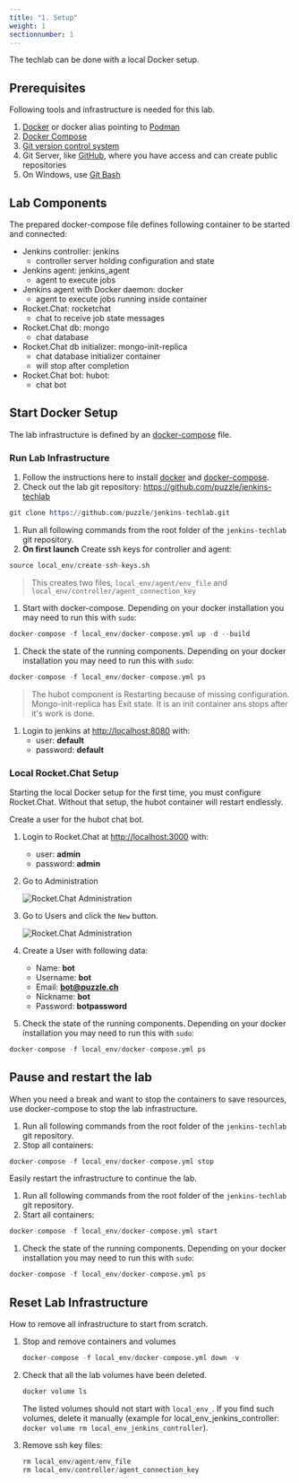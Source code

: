 ```yaml
---
title: "1. Setup"
weight: 1
sectionnumber: 1
---
```


The techlab can be done with a local Docker setup.

<!-- or if you are attending a instructor lead lab you will use the hosted lab environment -->


## Prerequisites

Following tools and infrastructure is needed for this lab.

1. [Docker](https://www.docker.com/) or docker alias pointing to [Podman](https://podman.io/)
1. [Docker Compose](https://github.com/docker/compose)
1. [Git version control system](https://git-scm.com/)
1. Git Server, like [GitHub](https://github.com/), where you have access and can create public repositories
1. On Windows, use [Git Bash](https://gitforwindows.org/)


## Lab Components

The prepared docker-compose file defines following container to be started and connected:


* Jenkins controller: jenkins
  * controller server holding configuration and state
* Jenkins agent: jenkins_agent
  * agent to execute jobs
* Jenkins agent with Docker daemon: docker
  * agent to execute jobs running inside container
* Rocket.Chat: rocketchat
  * chat to receive job state messages
* Rocket.Chat db: mongo
  * chat database
* Rocket.Chat db initializer: mongo-init-replica
  * chat database initializer container
  * will stop after completion
* Rocket.Chat bot: hubot:
  * chat bot


## Start Docker Setup

The lab infrastructure is defined by an [docker-compose](https://docs.docker.com/compose/) file.


### Run Lab Infrastructure

1. Follow the instructions here to install [docker](https://docs.docker.com/get-docker/) and [docker-compose](https://docs.docker.com/compose/install/).
1. Check out the lab git repository: <https://github.com/puzzle/jenkins-techlab>

  ```s
  git clone https://github.com/puzzle/jenkins-techlab.git
  ```

1. Run all following commands from the root folder of the `jenkins-techlab` git repository.
1. **On first launch** Create ssh keys for controller and agent:

  ```s
  source local_env/create-ssh-keys.sh
  ```

  > This creates two files, `local_env/agent/env_file` and `local_env/controller/agent_connection_key`

1. Start with docker-compose. Depending on your docker installation you may need to run this with `sudo`:

  ```s
  docker-compose -f local_env/docker-compose.yml up -d --build
  ```

1. Check the state of the running components. Depending on your docker installation you may need to run this with `sudo`:

  ```s
  docker-compose -f local_env/docker-compose.yml ps
  ```

  > The hubot component is Restarting because of missing configuration.
  > Mongo-init-replica has Exit state. It is an init container ans stops after it's work is done.

1. Login to jenkins at <http://localhost:8080> with:
   * user: **default**
   * password: **default**


### Local Rocket.Chat Setup

Starting the local Docker setup for the first time, you must configure Rocket.Chat. Without that setup, the hubot container will restart endlessly.

Create a user for the hubot chat bot.

1. Login to Rocket.Chat at <http://localhost:3000> with:
   * user: **admin**
   * password: **admin**

1. Go to Administration

   ![Rocket.Chat Administration](./rocket-chat-administration.png)

1. Go to Users and click the `New` button.

   ![Rocket.Chat Administration](./rocket-chat-user.png)

1. Create a User with following data:
   * Name: **bot**
   * Username: **bot**
   * Email: **bot@puzzle.ch**
   * Nickname: **bot**
   * Password: **botpassword**

1. Check the state of the running components. Depending on your docker installation you may need to run this with `sudo`:

  ```s
  docker-compose -f local_env/docker-compose.yml ps
  ```


## Pause and restart the lab

When you need a break and want to stop the containers to save resources, use docker-compose to stop the lab infrastructure.

1. Run all following commands from the root folder of the `jenkins-techlab` git repository.
1. Stop all containers:

  ```s
  docker-compose -f local_env/docker-compose.yml stop
  ```

Easily restart the infrastructure to continue the lab.

1. Run all following commands from the root folder of the `jenkins-techlab` git repository.
1. Start all containers:

  ```s
  docker-compose -f local_env/docker-compose.yml start
  ```

1. Check the state of the running components. Depending on your docker installation you may need to run this with `sudo`:

  ```s
  docker-compose -f local_env/docker-compose.yml ps
  ```


## Reset Lab Infrastructure

How to remove all infrastructure to start from scratch.

1. Stop and remove containers and volumes

   ```s
   docker-compose -f local_env/docker-compose.yml down -v
   ```

1. Check that all the lab volumes have been deleted.

   ```s
   docker volume ls
   ```

   The listed volumes should not start with `local_env_`. If you find such volumes, delete it manually (example for local_env_jenkins_controller: `docker volume rm local_env_jenkins_controller`).

1. Remove ssh key files:

   ```s
   rm local_env/agent/env_file
   rm local_env/controller/agent_connection_key
   ```

<!--

## Hosted Lab Setup

The techlab setup involves starting a Jenkins agent on your notebook and connecting it
to a Jenkins controller running on an OpenShift 3 environment. An OpenShift client is needed
to establish the connection.

**Note** Lab 1.2 and 1.3 are used for [Lab 8](08_tools.md) and following.


### Task {{% param sectionnumber %}}.1: Environment

Set environment variables with your techlab username and password:

```s
export TLUSER=MY_USER_NAME
export TLPASS=MY_PASSWORD
```


### Task {{% param sectionnumber %}}.2: OpenShift Client

1. Follow the instructions here to install the OpenShift 3 client:
<https://docs.okd.io/latest/cli_reference/get_started_cli.html#installing-the-cli>

1. Log into OpenShift:

  ```s
  oc login https://openshift.puzzle.ch -u ${TLUSER} -p "${TLPASS}"
  ```

1. Forward the JNLP port required for Jenkins controller <-> agent communication

  ```s
  oc project pitc-jenkins-techlab
  while oc port-forward `oc get pod -l name=jenkins -o jsonpath='{.items[0].metadata.name}'` 50000:50000 2222:2222; do :; done
  ```

The ``while`` loop  is required because currently port-forward connections time out after one hour.
Press ``CTRL-C`` ``CTRL-C`` to stop.


### Task {{% param sectionnumber %}}.3: Jenkins agent

There are two ways to deploy the Jenkins agent:


#### with Docker

```s
docker run --net=host csanchez/jenkins-swarm-agent -controller https://jenkins-techlab.ose3-lab.puzzle.ch/ -disableSslVerification -tunnel localhost:50000 -executors 2 -name ${TLUSER} -labels ${TLUSER} -username ${TLUSER} -password "${TLPASS}"
```


#### or directly on your machine or in a VM

1. Create a dedicated, unprivileged user:

  ```s
  sudo useradd jenkins-agent
  ```

1. Download Jenkins swarm client 3.4 into a location accessible by the new user:

  ```s
  curl -O https://repo.jenkins-ci.org/releases/org/jenkins-ci/plugins/swarm-client/3.4/swarm-client-3.4.jar
  ```

1. Start Jenkins agent with new user:

  ```s
  sudo -u jenkins-agent -i java -jar swarm-client-3.4.jar -controller https://jenkins-techlab.ose3-lab.puzzle.ch/ -disableSslVerification -tunnel localhost:50000 -executors 2 -name ${TLUSER} -labels ${TLUSER} -username ${TLUSER} -password "${TLPASS}"
  ```

**Warning:** Running the Jenkins agent directly on your machine with your default user
will give techlab participants access to all your files.


### Task {{% param sectionnumber %}}.4: Jenkins Folder

1. Login to the techlab [jenkins controller](https://jenkins-techlab.ose3-lab.puzzle.ch/) with your techlab account.
1. Create a folder for your techlab projects by clicking "New Item" -> "Folder". Use your username
as the folder name. Click **Ok** and then **Save** on the following screen.

A folder provides a namespace for jobs, credentials and shared libraries. It's recommended
to use a separate folder per project to avoid name collisions and to group related jobs.
In this techlab this is required because each participant creates the same jobs, credentials and shared libraries.

-->
